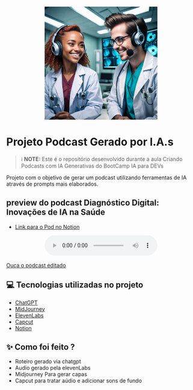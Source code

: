 <p align="center">
<img 
    src="./assets/capa.png"
    width="300"
/>
</p>

# Projeto Podcast Gerado por I.A.s

 > ℹ️ **NOTE:** Este é o repositório desenvolvido durante a aula Criando Podcasts com IA Generativas do BootCamp IA para DEVs

Projeto com o objetivo de gerar um podcast utilizando ferramentas de IA através de prompts mais elaborados.

## preview do podcast Diagnóstico Digital: Inovações de IA na Saúde
- [Link para o Pod no Notion](https://golden-molybdenum-689.notion.site/Diagn-stico-Digital-Inova-es-de-IA-na-Sa-de-5d66f7dc2c1948588d62b546660a30e2)

<div align="center">
    <audio src="output/pod_saude_editado.MP3" controls title="Podcast editado"></audio>
</div>

[Ouça o podcast editado](output/pod_saude_editado.MP3)

## 💻 Tecnologias utilizadas no projeto

- [ChatGPT](https://chat.openai.com/) 
- [MidJourney](https://www.midjourney.com/app/)
- [ElevenLabs](https://beta.elevenlabs.io/)
- [Capcut](https://www.capcut.com/pt-br/)
- [Notion](https://www.notion.so/)

## ✨ Como foi feito ?

- Roteiro gerado via chatgpt
- Audio gerado pela elevenLabs
- Midjourney Para gerar capas
- Capcut para tratar aúdio e adicionar sons de fundo





